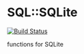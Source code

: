# SQL::SQLite
[![Build Status](https://travis-ci.org/tbrowder/SQL-SQLite-Perl6.svg?branch=master)](https://travis-ci.org/tbrowder/SQL-SQLite-Perl6)

functions for SQLite
